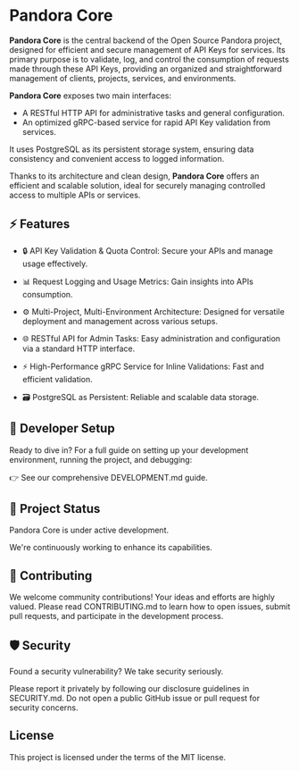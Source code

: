 # Pandora Core

**Pandora Core** is the central backend of the Open Source Pandora project, designed for efficient and secure management of API Keys for services. Its primary purpose is to validate, log, and control the consumption of requests made through these API Keys, providing an organized and straightforward management of clients, projects, services, and environments.

**Pandora Core** exposes two main interfaces:

* A RESTful HTTP API for administrative tasks and general configuration.
* An optimized gRPC-based service for rapid API Key validation from services.

It uses PostgreSQL as its persistent storage system, ensuring data consistency and convenient access to logged information.

Thanks to its architecture and clean design, **Pandora Core** offers an efficient and scalable solution, ideal for securely managing controlled access to multiple APIs or services.

## :zap: Features
* :lock: API Key Validation & Quota Control: Secure your APIs and manage usage effectively.

* :bar_chart: Request Logging and Usage Metrics: Gain insights into APIs consumption.

* :gear: Multi-Project, Multi-Environment Architecture: Designed for versatile deployment and management across various setups.

* :globe_with_meridians: RESTful API for Admin Tasks: Easy administration and configuration via a standard HTTP interface.

* :zap: High-Performance gRPC Service for Inline Validations: Fast and efficient validation.

* :card_file_box: PostgreSQL as Persistent: Reliable and scalable data storage.

## :rocket: Developer Setup

Ready to dive in? For a full guide on setting up your development environment, running the project, and debugging:

:point_right: See our comprehensive DEVELOPMENT.md guide.

## :compass: Project Status

Pandora Core is under active development.

We're continuously working to enhance its capabilities.

## :handshake: Contributing

We welcome community contributions! Your ideas and efforts are highly valued.
Please read CONTRIBUTING.md to learn how to open issues, submit pull requests, and participate in the development process.

## :shield: Security

Found a security vulnerability? We take security seriously.

Please report it privately by following our disclosure guidelines in SECURITY.md. Do not open a public GitHub issue or pull request for security concerns.

## License

This project is licensed under the terms of the MIT license.
